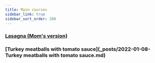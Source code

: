```yaml
---
title: Main courses
sidebar_link: true
sidebar_sort_order: 200
---
```

### [Lasagna (Mom's version)](_posts/2022-01-08-lasagna_moms.md)

### [Turkey meatballs with tomato sauce](_posts/2022-01-08-Turkey meatballs with tomato sauce.md)

